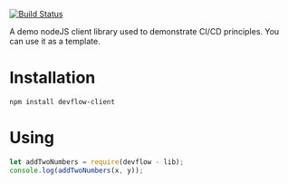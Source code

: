 [![Build Status](https://travis-ci.org/efimk-lu/devflow-lib.svg?branch=master)](https://travis-ci.org/efimk-lu/devflow-lib)

A demo nodeJS client library used to demonstrate CI/CD principles. You can use it as a template.

# Installation

`npm install devflow-client`

# Using

```javascript 1.7
let addTwoNumbers = require(devflow - lib);
console.log(addTwoNumbers(x, y));
```
